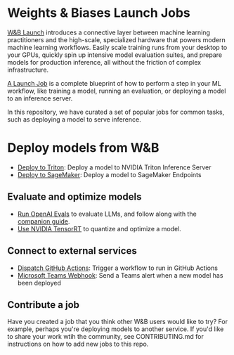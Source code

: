 # Weights & Biases Launch Jobs

[W&B Launch](https://docs.wandb.ai/guides/launch) introduces a connective layer between machine learning practitioners and the high-scale, specialized hardware that powers modern machine learning workflows. Easily scale training runs from your desktop to your GPUs, quickly spin up intensive model evaluation suites, and prepare models for production inference, all without the friction of complex infrastructure.

[A Launch Job](https://docs.wandb.ai/guides/launch/create-job) is a complete blueprint of how to perform a step in your ML workflow, like training a model, running an evaluation, or deploying a model to an inference server.


In this repository, we have curated a set of popular jobs for common tasks, such as deploying a model to serve inference.

# Deploy models from W&B
- [Deploy to Triton](https://github.com/wandb/launch-jobs/tree/main/jobs/deploy_to_nvidia_triton): Deploy a model to NVIDIA Triton Inference Server
- [Deploy to SageMaker](https://github.com/wandb/launch-jobs/tree/main/jobs/deploy_to_sagemaker_endpoints): Deploy a model to SageMaker Endpoints

## Evaluate and optimize models
- [Run OpenAI Evals](https://github.com/wandb/launch-jobs/tree/main/jobs/openai_evals) to evaluate LLMs, and follow along with the [companion guide](https://wandb.ai/wandb_fc/openai-evals/reports/OpenAI-Evals-Demo-Using-W-B-Prompts-to-Run-Evaluations--Vmlldzo0MTI4ODA3).
- [Use NVIDIA TensorRT](https://github.com/wandb/launch-jobs/tree/main/jobs/gpu_optimize_with_tensor_rt) to quantize and optimize a model.

## Connect to external services
- [Dispatch GitHub Actions](https://github.com/wandb/launch-jobs/tree/main/jobs/github_actions_workflow_dispatch): Trigger a workflow to run in GitHub Actions
- [Microsoft Teams Webhook](https://github.com/wandb/launch-jobs/tree/main/jobs/msft_teams_webhook): Send a Teams alert when a new model has been deployed

## Contribute a job
Have you created a job that you think other W&B users would like to try? For example, perhaps you're deploying models to another service. If you'd like to share your work wtih the community, see CONTRIBUTING.md for instructions on how to add new jobs to this repo.
